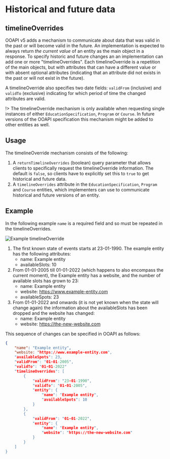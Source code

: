 # Historical and future data

## timelineOverrides
OOAPI v5 adds a mechanism to communicate about data that was valid in the past or will become valid in the future. An implementation is expected to always return *the current value* of an entity as the main object in a response. To specify historic and future changes an an implementation can add one or more "timelineOverrides". Each timelineOverride is a repetition of the main objects, but with attributes that can have a different value or with absent optional attributes (indicating that an attribute did not exists in the past or will not exist in the future).

A timelineOverride also specifies two date fields: `validFrom` (inclusive) and `validTo` (exclusive) indicating for which period of time the changed attributes are valid.

!> The timelineOverride mechanism is only available when requesting single instances of either `EducationSpecification`, `Program` or `Course`. In future versions of the OOAPI specification this mechanism might be added to other entities as well.

## Usage
The timelineOverride mechanism consists of the following:
1. A `returnTimelineOverrides` (boolean) query parameter that allows clients to specifically request the timelineOverride information. The default is `false`, so clients have to explicitly set this to `true` to get historical and future data.
2. A `timelineOverrides` attribute in the `EducationSpecification`, `Program` and `Course` entities, which implementers can use to communicate historical and future versions of an entity.

## Example
In the following example `name` is a required field and so must be repeated in the timelineOverrides.

![Example timelineOverride](../_media/example-timeline-override.png "Example timelineOverride")

1. The first known state of events starts at 23-01-1990. The example entity has the following attributes:
    - name: Example entity
    - availableSlots: 10
2. From 01-01-2005 till 01-01-2022 (which happens to also encompass the current moment), the Example entity has a website, and the number of available slots has grown to 23:
    - name: Example entity
    - website: https://www.example-entity.com
    - availableSpots: 23
3. From 01-01-2022 and onwards (it is not yet known when the state will change again) the information about the availableSlots has been dropped and the website has changed:
    - name: Example entity
    - website: https://the-new-website.com

This sequence of changes can be specified in OOAPI as follows:

```json
{
    "name": "Example entity",
    "website: "https://www.example-entity.com",
    "availableSpots": 23,
    "validFrom": "01-01-2005",
    "validTo": "01-01-2022"
    "timelineOverrides": [
        {
            "validFrom": "23-01-1990",
            "validTo": "01-01-2005",
            "entity": {
                "name": "Example entity",
                "availableSpots": 10
            }
        },
        {
            "validFrom": "01-01-2022",
            "entity": {
                "name": "Example entity",
                "website": "https://the-new-website.com"
            }
        }
    ]
}
```
